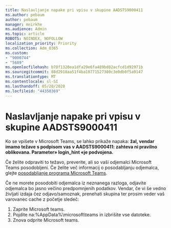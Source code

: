 ```yaml
---
title: Naslavljanje napake pri vpisu v skupine AADSTS9000411
ms.author: pebaum
author: pebaum
manager: mnirkhe
ms.audience: Admin
ms.topic: article
ROBOTS: NOINDEX, NOFOLLOW
localization_priority: Priority
ms.collection: Adm_O365
ms.custom:
- "9000744"
- "5689"
ms.openlocfilehash: b70f1320ea1dfa29e6fa489bd02acfcd1d92971b
ms.sourcegitcommit: 88d2918aa51f4ba10771527380c3e0db0f5a9147
ms.translationtype: MT
ms.contentlocale: sl-SI
ms.lasthandoff: 05/20/2020
ms.locfileid: "44358369"
---
```

# <a name="addressing-teams-sign-in-error-aadsts9000411"></a>Naslavljanje napake pri vpisu v skupine AADSTS9000411

Ko se vpišete v Microsoft Teams, se lahko prikaže napaka: **žal, vendar imamo težave s podpisom vas v AADSTS9000411: zahteva ni pravilno oblikovana. Parameter» login_hint «je podvojena.**

Če želite odpraviti to težavo, preverite, ali so vaši odjemalci Microsoft Teams posodobljeni. Če želite več informacij o posodabljanju odjemalca, glejte [posodabljanje programa Microsoft Teams](https://support.office.com/article/Update-Microsoft-Teams-535a8e4b-45f0-4f6c-8b3d-91bca7a51db1).

Če ne morete posodobiti odjemalca iz neznanega razloga, odjavite odjemalca bo jasno večino predpomnjenih podatkov. Vendar, če vi še vedno življati izdaja čez odjavo/samoznak, prenehati skupina ter prosim veder vaš varovanec cache z početje sledeč:
1. Zaprite Microsoft teams.
2. Pojdite na:%AppData%\microsoft\teams in izbrišite vse datoteke.
3. Znova odprite Microsoft teams.
